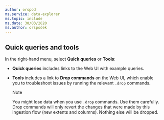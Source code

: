 ```yaml
---
author: orspod
ms.service: data-explorer
ms.topic: include
ms.date: 30/03/2020
ms.author: orspodek
---
```

## Quick queries and tools

In the right-hand menu, select **Quick queries** or **Tools**: 
 * **Quick queries** includes links to the Web UI with example queries.
 * **Tools** includes a link to **Drop commands** on the Web UI, which enable you to troubleshoot issues by running the relevant `.drop` commands.

     > [!NOTE]
     > You might lose data when you use `.drop` commands. Use them carefully.
     > Drop commands will only revert the changes that were made by this ingestion flow (new extents and columns). Nothing else will be dropped.
